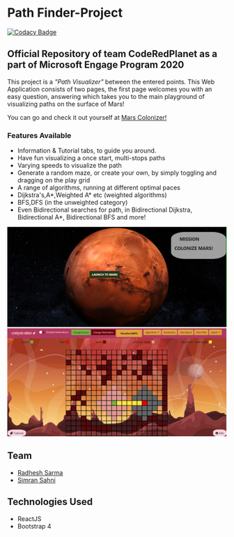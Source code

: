 # Path Finder-Project

[![Codacy Badge](https://app.codacy.com/project/badge/Grade/5bba8934a9114a82961c687a30986d83)](https://www.codacy.com?utm_source=github.com&amp;utm_medium=referral&amp;utm_content=Radhesh-Sarma/mars-colonization-project&amp;utm_campaign=Badge_Grade)

## Official Repository of team CodeRedPlanet as a part of Microsoft Engage Program 2020

This project is a _*"Path Visualizer"*_ between the entered points. This Web Application consists of two pages,
the first page welcomes you with an easy question, answering which takes you to the main playground of visualizing paths on the surface of Mars!

You can go and check it out yourself at [Mars Colonizer!](https://radhesh-sarma.github.io/mars-colonization-project/)

### Features Available

* Information & Tutorial tabs, to guide you around.  
* Have fun visualizing a once start, multi-stops paths  
* Varying speeds to visualize the path  
* Generate a random maze, or create your own, by simply toggling and dragging on the play grid  
* A range of algorithms, running at different optimal paces  
* Dijkstra's,A*,Weighted A* etc (weighted algorithms)
* BFS,DFS (in the unweighted category)  
* Even Bidirectional searches for path, in Bidirectional Dijkstra, Bidirectional A*, Bidirectional BFS and more!

![First page](/public/intro.png?raw=true)
![Main page](/public/main.png?raw=true)

## Team

* [Radhesh Sarma](https://github.com/Radhesh-Sarma) &nbsp;&nbsp;&nbsp;
* [Simran Sahni](https://github.com/Simran-Sahni) &nbsp;&nbsp;&nbsp;

## Technologies Used

* ReactJS
* Bootstrap 4
